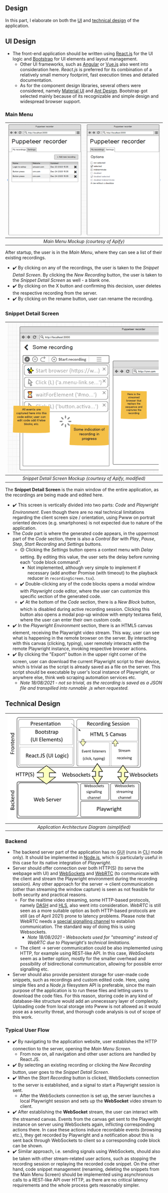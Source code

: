 ## Design
In this part, I elaborate on both the [UI](#ui-design) and [technical design](#technical-design) of the application. 

## UI Design
- The front-end application should be written using [React.js](https://reactjs.org/) for the UI logic and [Bootstrap](https://getbootstrap.com/) for UI elements and layout management.
    - Other UI frameworks, such as [Angular](https://angular.io/) or [Vue.js](https://vuejs.org/) also went into consideration here. *React.js* is preferred for its combination of a relatively small memory footprint, fast execution times and detailed documentation.
    - As for the component design libraries, several others were considered, namely [Material UI](https://material-ui.com/) and [Ant Design](https://ant.design/docs/react/introduce). Bootstrap got selected mainly because of its recognizable and simple design and widespread browser support.
     
### Main Menu
| ![Main Menu Mockup (courtesy of Apify)](./img/menu_design.png) | 
|:--:| 
| *Main Menu Mockup (courtesy of Apify)* |

After startup, the user is in the *Main Menu*, where they can see a list of their existing recordings. 
- ✔️ By clicking on any of the recordings, the user is taken to the *Snippet Detail Screen*. By clicking the *New Recording* button, the user is taken to the *Snippet Detail Screen* as well - a blank one.
- ✔️ By clicking on the X button and confirming this decision, user deletes the respective recording from the server.
- ✔️ By clicking on the rename button, user can rename the recording.

### Snippet Detail Screen
| ![Snippet Detail Screen Mockup (courtesy of Apify, modified)](./img/recording_design.png) | 
|:--:| 
| *Snippet Detail Screen Mockup (courtesy of Apify, modified)* |

The **Snippet Detail Screen** is the main window of the entire application, as the recordings are being made and edited here.
- ✔️ This screen is vertically divided into two parts: *Code* and *Playwright Environment*. Even though there are no real technical limitations regarding the client screen size / orientation, using Pwww on portrait oriented devices (e.g. smartphones) is not expected due to nature of the application.
- The *Code* part is where the generated code appears, in the uppermost part of the *Code* section, there is also a *Control Bar* with *Play*, *Pause*, *Step*, *Start Recording* and *Settings* buttons. 
    - 🟡 Clicking the *Settings* button opens a context menu with *Delay* setting. By editing this value, the user sets the delay before running each "code block command".
        - Not implemented, although very simple to implement if necessary (add another Promise (with timeout) to the playback reducer in `recordingScreen.tsx`).
    - ✔️ Double-clicking any of the code blocks opens a modal window with *Playwright* code editor, where the user can customize this specific section of the generated code.
    - ✔️ At the bottom of the *Code* section, there is a *New Block* button, which is disabled during active recording session. Clicking this button also opens a modal pop-up window with empty textarea field, where the user can enter their own custom code.
- ✔️ In the *Playwright Environment* section, there is an HTML5 canvas element, receiving the Playwright video stream. This way, user can see what is happening in the remote browser on the server. By interacting with this canvas (clicking, typing), user remotely interacts with the remote Playwright instance, invoking respective browser actions.
- ✔️ By clicking the "Export" button in the upper right corner of the screen, user can download the current Playwright script to their device, which is trivial as the script is already saved as a file on the server. This script should be executable by user's local instance of Playwright, or anywhere else, think web scraping automation services etc.
    - *Note 18/08/2021 - not so trivial, as the recording is saved as a JSON file and transpilled into runnable .js when requested.*

## Technical Design
| ![Application Architecture Diagram (simplified)](./img/technical_design.png) | 
|:--:| 
| *Application Architecture Diagram (simplified)* |

### Backend
- The backend server part of the application has no <abbr title="Graphical User Interface">GUI</abbr> (runs in <abbr title="Command Line Interface">CLI</abbr> mode only). It should be implemented in [Node.js](https://nodejs.org/), which is particularly useful in this case for its native integration of *Playwright*.
- Server should offer connection over both HTTP(S) (to serve the webpage with UI) and [WebSockets](https://developer.mozilla.org/en-US/docs/Web/API/WebSockets_API) and [WebRTC](https://webrtc.org/) (to communicate with the client and stream the Playwright environment during the recording session). Any other approach for the server -> client communication (other than streaming the window capture) is seen as not feasible for both security and practical reasons.
    - For the realtime video streaming, some HTTP-based protocols, namely [DASH](https://dashif.org/) and [HLS](https://tools.ietf.org/html/rfc8216), also went into consideration. *WebRTC* is still seen as a more suitable option as both HTTP-based protocols are still (as of April 2021) prone to latency problems. Please note that WebRTC needs a [special signalling channel](https://developer.mozilla.org/en-US/docs/Web/API/WebRTC_API/Signaling_and_video_calling) to establish communication. The standard way of doing this is using Websockets.
        - *Note 18/08/2021 - Websockets used for "streaming" instead of WebRTC due to Playwright's technical limitations.*
    - The client -> server communication could be also implemented using HTTP, for example using REST-like API. In this case, *WebSockets* seem as a better option, mostly for the smaller overhead and possibility of bidirectional communication, allowing for possible error signalling etc.
- Server should also provide persistent storage for user-made code snippets, such as recordings and custom edited code. Here, using simple files and a *Node.js* filesystem API is preferable, since the main purpose of the application is to run these files and letting users to download the code files. For this reason, storing code in any kind of database-like structure would add an unnecessary layer of complexity. Uploading code from local storage into Pwww is not allowed as it would pose as a security threat, and thorough code analysis is out of scope of this work.

### Typical User Flow
- ✔️ By navigating to the application website, user establishes the HTTP connection to the server, opening the *Main Menu Screen*.
    - From now on, all navigation and other user actions are handled by React.JS.
- ✔️ By selecting an existing recording or clicking the *New Recording* button, user goes to the *Snippet Detail Screen*.
- ✔️ When the *Start Recording* button is clicked, WebSockets connection to the server is established, and a signal to start a Playwright session is sent.
    - After the WebSockets connection is set up, the server launches a local Playwright session and sets up the **WebSocket** video stream to client. 
- ✔️ After establishing the **WebSocket** stream, the user can interact with the streamed canvas. Events from the canvas get sent to the Playwright instance on server using WebSockets again, inflicting corresponding actions there. In case these actions induce recordable events (browsing etc.), they get recorded by Playwright and a notification about this is sent back through WebSockets to client so a corresponding code block can be shown.
- ✔️ Similar approach, i.e. sending signals using WebSockets, should also be taken with other stream-related user actions, such as stopping the recording session or replaying the recorded code snippet. On the other hand, code snippet management (renaming, deleting the snippets from the Main Menu Screen) should be implemented using asynchronous calls to a REST-like API over HTTP, as there are no critical latency requirements and the whole process gets reasonably simpler.